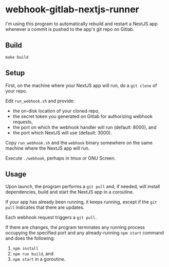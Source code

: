 # webhook-gitlab-nextjs-runner

I'm using this program to automatically rebuild and restart a NextJS app whenever a commit is pushed to the app's git repo on Gitlab.

## Build

`make build`

## Setup

First, on the machine where your NextJS app will run, do a `git clone` of your repo.

Edit `run_webhook.sh` and provide:
* the on-disk location of your cloned repo,
* the secret token you generated on Gitlab for authorizing webhook requests,
* the port on which the webhook handler will run (default: 8000), and 
* the port which NextJS will use (default: 3000).

Copy `run_webhook.sh` and the `webhook` binary somewhere on the same machine where the NextJS app will run.

Execute `./webhook`, perhaps in tmux or GNU Screen.

## Usage

Upon launch, the program performs a `git pull` and, if needed, will install dependencies, build and start the NextJS app in a coroutine.

If your app has already been running, it keeps running, except if the `git pull` indicates that there are updates.

Each webhook request triggers a `git pull`.

If there are changes, the program terminates any running process occupying the specified port and any already-running `npm start` command and does the following:
1. `npm install`
2. `npm run build`, and
3. `npm start` in a goroutine.
